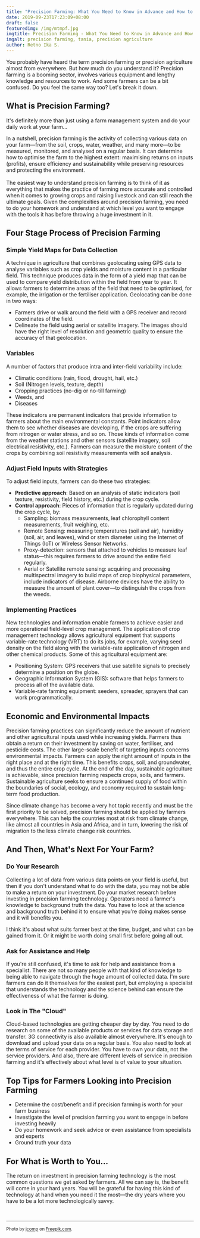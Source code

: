```yaml
---
title: "Precision Farming: What You Need to Know in Advance and How to Make The Most of It"
date: 2019-09-23T17:23:09+08:00
draft: false
featuredimg: /img/mtmpf.jpg
imgtitle: Precision Farming - What You Need to Know in Advance and How to Make The Most of It
imgalt: precision farming, tania, precision agriculture
author: Retno Ika S.
---
```


You probably have heard the term precision farming or precision agriculture almost from everywhere. But how much do you understand it? Precision farming is a booming sector, involves various equipment and lengthy knowledge and resources to work. And some farmers can be a bit confused. Do you feel the same way too? Let's break it down.

## What is Precision Farming? 

It's definitely more than just using a farm management system and do your daily work at your farm...

<div class="pricing-table boxed">
	In a nutshell, precision farming is the activity of collecting various data on your farm—from the soil, crops, water, weather, and many more—to be measured, monitored, and analysed on a regular basis. It can determine how to optimise the farm to the highest extent: maximising returns on inputs (profits), ensure efficiency and sustainability while preserving resources and protecting the environment.
</div>
<br>
The easiest way to understand precision farming is to think of it as everything that makes the practice of farming more accurate and controlled when it comes to growing crops and raising livestock and can still reach the ultimate goals. Given the complexities around precision farming, you need to do your homework and understand at which level you want to engage with the tools it has before throwing a huge investment in it.

## Four Stage Process of Precision Farming

### Simple Yield Maps for Data Collection

A technique in agriculture that combines geolocating using GPS data to analyse variables such as crop yields and moisture content in a particular field. This technique produces data in the form of a yield map that can be used to compare yield distribution within the field from year to year. It allows farmers to determine areas of the field that need to be optimised, for example, the irrigation or the fertiliser application. Geolocating can be done in two ways:

- Farmers drive or walk around the field with a GPS receiver and record coordinates of the field.
- Delineate the field using aerial or satellite imagery. The images should have the right level of resolution and geometric quality to ensure the accuracy of that geolocation.

### Variables

A number of factors that produce intra and inter-field variability include:

- Climatic conditions (rain, flood, drought, hail, etc.)
- Soil (Nitrogen levels, texture, depth)
- Cropping practices (no-dig or no-till farming)
- Weeds, and
- Diseases

These indicators are permanent indicators that provide information to farmers about the main environmental constants. Point indicators allow them to see whether diseases are developing, if the crops are suffering from nitrogen or water stress, and so on. Those kinds of information come from the weather stations and other sensors (satellite imagery, soil electrical resistivity, etc.). Farmers can measure the moisture content of the crops by combining soil resistivity measurements with soil analysis.

### Adjust Field Inputs with Strategies

To adjust field inputs, farmers can do these two strategies:

- **Predictive approach**: Based on an analysis of static indicators (soil texture, resistivity, field history, etc.) during the crop cycle.
- **Control approach**: Pieces of information that is regularly updated during the crop cycle, by:
    - Sampling: biomass measurements, leaf chlorophyll content measurements, fruit weighing, etc.
    - Remote Sensing: measuring temperatures (soil and air), humidity (soil, air, and leaves), wind or stem diameter using the Internet of Things (IoT) or Wireless Sensor Networks.
    - Proxy-detection: sensors that attached to vehicles to measure leaf status—this requires farmers to drive around the entire field regularly.
    - Aerial or Satellite remote sensing: acquiring and processing multispectral imagery to build maps of crop biophysical parameters, include indicators of disease. Airborne devices have the ability to measure the amount of plant cover—to distinguish the crops from the weeds.

### Implementing Practices

New technologies and information enable farmers to achieve easier and more operational field-level crop management. The application of crop management technology allows agricultural equipment that supports variable-rate technology (VRT) to do its jobs, for example, varying seed density on the field along with the variable-rate application of nitrogen and other chemical products. Some of this agricultural equipment are:

- Positioning System: GPS receivers that use satellite signals to precisely determine a position on the globe.
- Geographic Information System (GIS): software that helps farmers to process all of the available data.
- Variable-rate farming equipment: seeders, spreader, sprayers that can work programmatically.

## Economic and Environmental Impacts

Precision farming practices can significantly reduce the amount of nutrient and other agricultural inputs used while increasing yields. Farmers thus obtain a return on their investment by saving on water, fertiliser, and pesticide costs. The other large-scale benefit of targeting inputs concerns environmental impacts. Farmers can apply the right amount of inputs in the right place and at the right time. This benefits crops, soil, and groundwater, and thus the entire crop cycle. At the end of the day, sustainable agriculture is achievable, since precision farming respects crops, soils, and farmers. Sustainable agriculture seeks to ensure a continued supply of food within the boundaries of social, ecology, and economy required to sustain long-term food production.

Since climate change has become a very hot topic recently and must be the first priority to be solved, precision farming should be applied by farmers everywhere. This can help the countries most at risk from climate change, like almost all countries in Asia and Africa, and in turn, lowering the risk of migration to the less climate change risk countries.

## And Then, What's Next For Your Farm?

### Do Your Research

Collecting a lot of data from various data points on your field is useful, but then if you don't understand what to do with the data, you may not be able to make a return on your investment. Do your market research before investing in precision farming technology. Operators need a farmer's knowledge to background truth the data. You have to look at the science and background truth behind it to ensure what you're doing makes sense and it will benefits you.

I think it's about what suits farmer best at the time, budget, and what can be gained from it. Or it might be worth doing small first before going all out.

### Ask for Assistance and Help

If you're still confused, it's time to ask for help and assistance from a specialist. There are not so many people with that kind of knowledge to being able to navigate through the huge amount of collected data. I'm sure farmers can do it themselves for the easiest part, but employing a specialist that understands the technology and the science behind can ensure the effectiveness of what the farmer is doing.

### Look in The "Cloud"

Cloud-based technologies are getting cheaper day by day. You need to do research on some of the available products or services for data storage and transfer. 3G connectivity is also available almost everywhere. It's enough to download and upload your data on a regular basis. You also need to look at the terms of service for each provider. You have to own your data, not the service providers. And also, there are different levels of service in precision farming and it's effectively about what level is of value to your situation.

## Top Tips for Farmers Looking into Precision Farming

- Determine the cost/benefit and if precision farming is worth for your farm business
- Investigate the level of precision farming you want to engage in before investing heavily
- Do your homework and seek advice or even assistance from specialists and experts
- Ground truth your data

## For What is Worth to You...

The return on investment in precision farming technology is the most common questions we get asked by farmers. All we can say is, the benefit will come in your hard years. You will be grateful for having this kind of technology at hand when you need it the most—the dry years where you have to be a lot more technologically savvy.

<br>
<hr>
<small class="text-center">Photo by <a href="https://freepik.com/jcomp" target="_blank">jcomp</a> on <a href="https://www.freepik.com/free-photos-vectors/background">Freepik.com</a>.</small>
